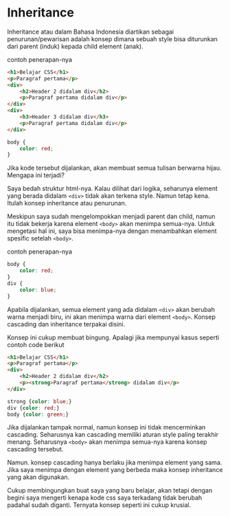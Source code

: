 # Inheritance

Inheritance atau dalam Bahasa Indonesia diartikan sebagai penurunan/pewarisan adalah konsep dimana sebuah style bisa diturunkan dari parent (induk) kepada child element (anak).


contoh penerapan-nya

```html
<h1>Belajar CSS</h1>
<p>Paragraf pertama</p>
<div>
    <h2>Header 2 didalam div</h2>
    <p>Paragraf pertama didalam div</p>
</div>
<div>
    <h3>Header 3 didalam div</h3>
    <p>Paragraf pertama didalam div</p>
</div>
```

```css
body {
    color: red;
}
```

Jika kode tersebut dijalankan, akan membuat semua tulisan berwarna hijau. Mengapa ini terjadi? 

Saya bedah struktur html-nya. Kalau dilihat dari logika, seharunya element yang berada didalam `<div>` tidak akan terkena style. Namun tetap kena. Itulah konsep inheritance atau penurunan.

Meskipun saya sudah mengelompokkan menjadi parent dan child, namun itu tidak bekerja karena element `<body>` akan menimpa semua-nya. Untuk mengetasi hal ini, saya bisa menimpa-nya dengan menambahkan element spesific setelah `<body>`.

contoh penerapan-nya

```css
body {
    color: red;
}
div {
    color: blue;
}
```

Apabila dijalankan, semua element yang ada didalam `<div>` akan berubah warna menjadi biru, ini akan menimpa warna dari element `<body>`. Konsep cascading dan inheritance terpakai disini.


Konsep ini cukup membuat bingung. Apalagi jika mempunyai kasus seperti contoh code berikut

```html
<h1>Belajar CSS</h1>
<p>Paragraf pertama</p>
<div>
    <h2>Header 2 didalam div</h2>
    <p><strong>Paragraf pertama</strong> didalam div</p>
</div>
```

```css
strong {color: blue;}
div {color: red;}
body {color: green;}
```

Jika dijalankan tampak normal, namun konsep ini tidak mencerminkan cascading. Seharusnya kan cascading memiliki aturan style paling terakhir menang. Seharusnya `<body>` akan menimpa semua-nya karena konsep cascading tersebut.

Namun. konsep cascading hanya berlaku jika menimpa element yang sama. Jika saya menimpa dengan element yang berbeda maka konsep inheritance yang akan digunakan.

Cukup membingungkan buat saya yang baru belajar, akan tetapi dengan begini saya mengerti kenapa kode css saya terkadang tidak berubah padahal sudah diganti. Ternyata konsep seperti ini cukup krusial.